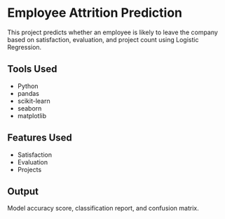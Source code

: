 # Employee Attrition Prediction

This project predicts whether an employee is likely to leave the company based on satisfaction, evaluation, and project count using Logistic Regression.

## Tools Used
- Python
- pandas
- scikit-learn
- seaborn
- matplotlib

## Features Used
- Satisfaction
- Evaluation
- Projects

## Output
Model accuracy score, classification report, and confusion matrix.
